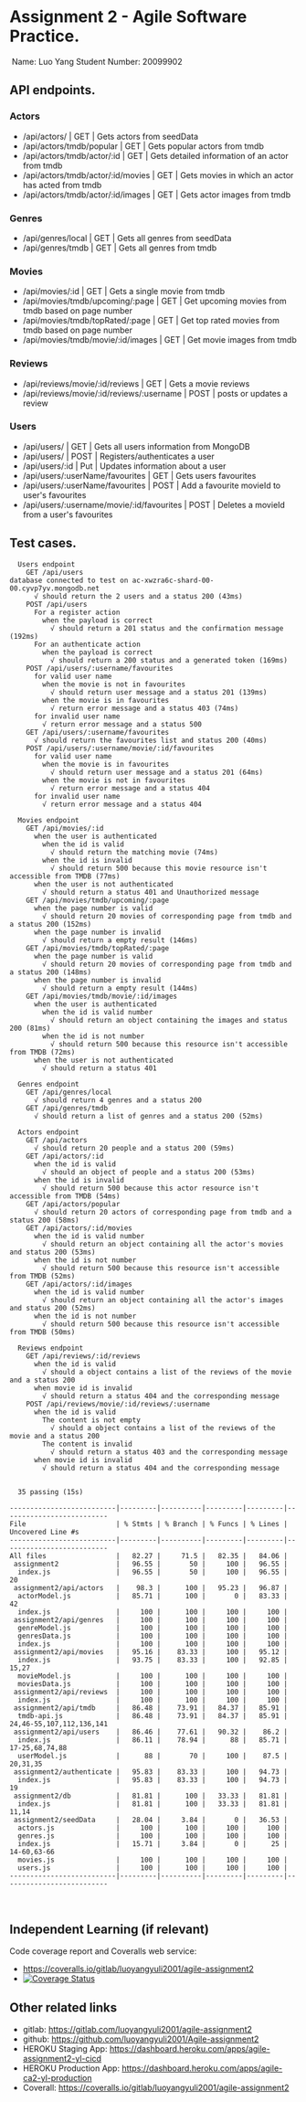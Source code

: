 # Assignment 2 - Agile Software Practice.
​
Name: Luo Yang
Student Number: 20099902
​
## API endpoints.

### Actors
+ /api/actors/ | GET | Gets actors from seedData
+ /api/actors/tmdb/popular | GET | Gets popular actors from tmdb
+ /api/actors/tmdb/actor/:id | GET | Gets detailed information of an actor from tmdb
+ /api/actors/tmdb/actor/:id/movies | GET | Gets movies in which an actor has acted from tmdb
+ /api/actors/tmdb/actor/:id/images | GET | Gets actor images from tmdb
### Genres
+ /api/genres/local | GET | Gets all genres from seedData
+ /api/genres/tmdb | GET | Gets all genres from tmdb
### Movies
+ /api/movies/:id | GET | Gets a single movie from tmdb
+ /api/movies/tmdb/upcoming/:page | GET | Get upcoming movies from tmdb based on page number
+ /api/movies/tmdb/topRated/:page | GET | Get top rated movies from tmdb based on page number
+ /api/movies/tmdb/movie/:id/images | GET | Get movie images from tmdb
### Reviews
+ /api/reviews/movie/:id/reviews | GET | Gets a movie reviews
+ /api/reviews/movie/:id/reviews/:username | POST | posts or updates a review
### Users
+ /api/users/ | GET | Gets all users information from MongoDB
+ /api/users/ | POST | Registers/authenticates a user
+ /api/users/:id | Put | Updates information about a user
+ /api/users/:userName/favourites | GET | Gets users favourites
+ /api/users/:userName/favourites | POST | Add a favourite movieId to user's favourites
+ /api/users/:username/movie/:id/favourites | POST | Deletes a movieId from a user's favourites


## Test cases.

~~~
  Users endpoint
    GET /api/users
database connected to test on ac-xwzra6c-shard-00-00.cyvp7yv.mongodb.net
      √ should return the 2 users and a status 200 (43ms)
    POST /api/users 
      For a register action
        when the payload is correct
          √ should return a 201 status and the confirmation message (192ms)
      For an authenticate action
        when the payload is correct
          √ should return a 200 status and a generated token (169ms)
    POST /api/users/:username/favourites
      for valid user name
        when the movie is not in favourites
          √ should return user message and a status 201 (139ms)
        when the movie is in favourites
          √ return error message and a status 403 (74ms)
      for invalid user name
        √ return error message and a status 500
    GET /api/users/:username/favourites
      √ should return the favourites list and status 200 (40ms)
    POST /api/users/:username/movie/:id/favourites
      for valid user name
        when the movie is in favourites
          √ should return user message and a status 201 (64ms)
        when the movie is not in favourites
          √ return error message and a status 404
      for invalid user name
        √ return error message and a status 404

  Movies endpoint
    GET /api/movies/:id
      when the user is authenticated
        when the id is valid
          √ should return the matching movie (74ms)
        when the id is invalid
          √ should return 500 because this movie resource isn't accessible from TMDB (77ms)
      when the user is not authenticated
        √ should return a status 401 and Unauthorized message
    GET /api/movies/tmdb/upcoming/:page
      when the page number is valid
        √ should return 20 movies of corresponding page from tmdb and a status 200 (152ms)
      when the page number is invalid
        √ should return a empty result (146ms)
    GET /api/movies/tmdb/topRated/:page
      when the page number is valid
        √ should return 20 movies of corresponding page from tmdb and a status 200 (148ms)
      when the page number is invalid
        √ should return a empty result (144ms)
    GET /api/movies/tmdb/movie/:id/images
      when the user is authenticated
        when the id is valid number
          √ should return an object containing the images and status 200 (81ms)
        when the id is not number
          √ should return 500 because this resource isn't accessible from TMDB (72ms)
      when the user is not authenticated
        √ should return a status 401

  Genres endpoint
    GET /api/genres/local
      √ should return 4 genres and a status 200
    GET /api/genres/tmdb 
      √ should return a list of genres and a status 200 (52ms)

  Actors endpoint
    GET /api/actors
      √ should return 20 people and a status 200 (59ms)
    GET /api/actors/:id
      when the id is valid
        √ should an object of people and a status 200 (53ms)
      when the id is invalid
        √ should return 500 because this actor resource isn't accessible from TMDB (54ms)
    GET /api/actors/popular
      √ should return 20 actors of corresponding page from tmdb and a status 200 (58ms)
    GET /api/actors/:id/movies
      when the id is valid number
        √ should return an object containing all the actor's movies and status 200 (53ms)
      when the id is not number
        √ should return 500 because this resource isn't accessible from TMDB (52ms)
    GET /api/actors/:id/images
      when the id is valid number
        √ should return an object containing all the actor's images and status 200 (52ms)
      when the id is not number
        √ should return 500 because this resource isn't accessible from TMDB (50ms)

  Reviews endpoint
    GET /api/reviews/:id/reviews
      when the id is valid
        √ should a object contains a list of the reviews of the movie and a status 200
      when movie id is invalid
        √ should return a status 404 and the corresponding message
    POST /api/reviews/movie/:id/reviews/:username
      when the id is valid
        The content is not empty
          √ should a object contains a list of the reviews of the movie and a status 200
        The content is invalid
          √ should return a status 403 and the corresponding message
      when movie id is invalid
        √ should return a status 404 and the corresponding message


  35 passing (15s)

--------------------------|---------|----------|---------|---------|--------------------------
File                      | % Stmts | % Branch | % Funcs | % Lines | Uncovered Line #s        
--------------------------|---------|----------|---------|---------|--------------------------
All files                 |   82.27 |     71.5 |   82.35 |   84.06 | 
 assignment2              |   96.55 |       50 |     100 |   96.55 | 
  index.js                |   96.55 |       50 |     100 |   96.55 | 20
 assignment2/api/actors   |    98.3 |      100 |   95.23 |   96.87 | 
  actorModel.js           |   85.71 |      100 |       0 |   83.33 | 42
  index.js                |     100 |      100 |     100 |     100 | 
 assignment2/api/genres   |     100 |      100 |     100 |     100 | 
  genreModel.js           |     100 |      100 |     100 |     100 | 
  genresData.js           |     100 |      100 |     100 |     100 | 
  index.js                |     100 |      100 |     100 |     100 | 
 assignment2/api/movies   |   95.16 |    83.33 |     100 |   95.12 | 
  index.js                |   93.75 |    83.33 |     100 |   92.85 | 15,27
  movieModel.js           |     100 |      100 |     100 |     100 | 
  moviesData.js           |     100 |      100 |     100 |     100 | 
 assignment2/api/reviews  |     100 |      100 |     100 |     100 | 
  index.js                |     100 |      100 |     100 |     100 | 
 assignment2/api/tmdb     |   86.48 |    73.91 |   84.37 |   85.91 | 
  tmdb-api.js             |   86.48 |    73.91 |   84.37 |   85.91 | 24,46-55,107,112,136,141
 assignment2/api/users    |   86.46 |    77.61 |   90.32 |    86.2 | 
  index.js                |   86.11 |    78.94 |      88 |   85.71 | 17-25,68,74,88
  userModel.js            |      88 |       70 |     100 |    87.5 | 20,31,35
 assignment2/authenticate |   95.83 |    83.33 |     100 |   94.73 | 
  index.js                |   95.83 |    83.33 |     100 |   94.73 | 19
 assignment2/db           |   81.81 |      100 |   33.33 |   81.81 | 
  index.js                |   81.81 |      100 |   33.33 |   81.81 | 11,14
 assignment2/seedData     |   28.04 |     3.84 |       0 |   36.53 | 
  actors.js               |     100 |      100 |     100 |     100 | 
  genres.js               |     100 |      100 |     100 |     100 | 
  index.js                |   15.71 |     3.84 |       0 |      25 | 14-60,63-66
  movies.js               |     100 |      100 |     100 |     100 | 
  users.js                |     100 |      100 |     100 |     100 | 
--------------------------|---------|----------|---------|---------|--------------------------
~~~
​
## Independent Learning (if relevant)

Code coverage report and Coveralls web service:
+ https://coveralls.io/gitlab/luoyangyuli2001/agile-assignment2
+ [![Coverage Status](https://coveralls.io/repos/gitlab/luoyangyuli2001/agile-assignment2/badge.svg?branch=main)](https://coveralls.io/gitlab/luoyangyuli2001/agile-assignment2?branch=main)

## Other related links
+ gitlab: https://gitlab.com/luoyangyuli2001/agile-assignment2
+ github: https://github.com/luoyangyuli2001/Agile-assignment2
+ HEROKU Staging App: https://dashboard.heroku.com/apps/agile-assignment2-yl-cicd
+ HEROKU Production App: https://dashboard.heroku.com/apps/agile-ca2-yl-production
+ Coverall: https://coveralls.io/gitlab/luoyangyuli2001/agile-assignment2